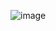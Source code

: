 ![image](https://github.com/Plaginnnn/ReactShop/assets/88950180/e9de9777-1191-47c3-9637-857f50e187cf)



